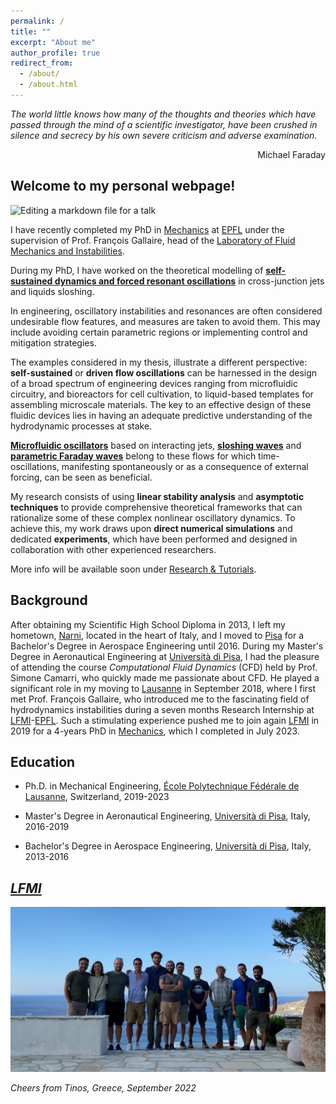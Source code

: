 ```yaml
---
permalink: /
title: ""
excerpt: "About me"
author_profile: true
redirect_from: 
  - /about/
  - /about.html
---
```


_The world little knows how many of the thoughts and theories which have passed through the mind of a scientific investigator, have been crushed in silence and secrecy by his own severe criticism and adverse examination._

<p style="text-align: right;">Michael Faraday</p>


Welcome to my personal webpage! 
------
![Editing a markdown file for a talk](/images/COVER_BANNER_3-min.jpg)

I have recently completed my PhD in [Mechanics](https://www.epfl.ch/education/phd/edme-mechanics/) at [EPFL](https://www.epfl.ch/en/) under the supervision of Prof. François Gallaire, head of the [Laboratory of Fluid Mechanics and Instabilities](https://www.epfl.ch/labs/lfmi). 

During my PhD, I have worked on the theoretical modelling of **[self-sustained dynamics and forced resonant oscillations](http://Alessandro-Bongarzone.github.io/files/Abstract_PhD.pdf)** in cross-junction jets and liquids sloshing.

In engineering, oscillatory instabilities and resonances are often considered undesirable flow features, and measures are taken to avoid them. This may include avoiding certain parametric regions or implementing control and mitigation strategies.

The examples considered in my thesis, illustrate a different perspective: **self-sustained** or **driven flow oscillations** can be harnessed in the design of a broad spectrum of engineering devices ranging from microfluidic circuitry, and bioreactors for cell cultivation, to liquid-based templates for assembling microscale materials. The key to an effective design of these fluidic devices lies in having an adequate predictive understanding of the hydrodynamic processes at stake.

**[Microfluidic oscillators](http://Alessandro-Bongarzone.github.io/files/JET.pdf)** based on interacting jets, **[sloshing waves](http://Alessandro-Bongarzone.github.io/files/SLOSHING.pdf)** and **[parametric Faraday waves](http://Alessandro-Bongarzone.github.io/files/FARADAY.pdf)** belong to these flows for which time-oscillations, manifesting spontaneously or as a consequence of external forcing, can be seen as beneficial.

My research consists of using **linear stability analysis** and **asymptotic techniques** to provide comprehensive theoretical frameworks that can rationalize some of these complex nonlinear oscillatory dynamics. To achieve this, my work draws upon **direct numerical simulations** and dedicated **experiments**, which have been performed and designed in collaboration with other experienced researchers.

More info will be available soon under [Research & Tutorials](https://alessandro-bongarzone.github.io/research/). 

Background
------

After obtaining my Scientific High School Diploma in 2013, I left my hometown, [Narni](https://en.wikipedia.org/wiki/Narni), located in the heart of Italy, and I moved to [Pisa](https://en.wikipedia.org/wiki/Pisa) for a Bachelor's Degree in Aerospace Engineering until 2016. During my Master's Degree in Aeronautical Engineering at [Università di Pisa](https://www.unipi.it), I had the pleasure of attending the course _Computational Fluid Dynamics_ (CFD) held by Prof. Simone Camarri, who quickly made me passionate about CFD. He played a significant role in my moving to [Lausanne](https://en.wikipedia.org/wiki/Lausanne) in September 2018, where I first met Prof. François Gallaire, who introduced me to the fascinating field of hydrodynamics instabilities during a seven months Research Internship at [LFMI](https://www.epfl.ch/labs/lfmi)-[EPFL](https://www.epfl.ch/en/). Such a stimulating experience pushed me to join again [LFMI](https://www.epfl.ch/labs/lfmi) in 2019 for a 4-years PhD in [Mechanics](https://www.epfl.ch/education/phd/edme-mechanics/), which I completed in July 2023. 


Education
------
- Ph.D. in Mechanical Engineering, [École Polytechnique Fédérale de Lausanne](https://www.epfl.ch/en/), Switzerland, 2019-2023
* Master's Degree in Aeronautical Engineering, [Università di Pisa](https://www.unipi.it), Italy, 2016-2019
+ Bachelor's Degree in Aerospace Engineering, [Università di Pisa](https://www.unipi.it), Italy, 2013-2016


_[LFMI](https://www.epfl.ch/labs/lfmi)_
------

![LFMI_photo](/images/LFMI_photo_TINOS.JPG)

_Cheers from Tinos, Greece, September 2022_

